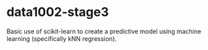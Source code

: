 # data1002-stage3
Basic use of scikit-learn to create a predictive model using machine learning (specifically kNN regression). 
